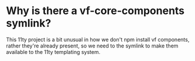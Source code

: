 # Why is there a vf-core-components symlink?

This 11ty project is a bit unusual in how we don't npm install vf components, rather they're already present, so we need to the symlink to make them available to the 11ty templating system.
